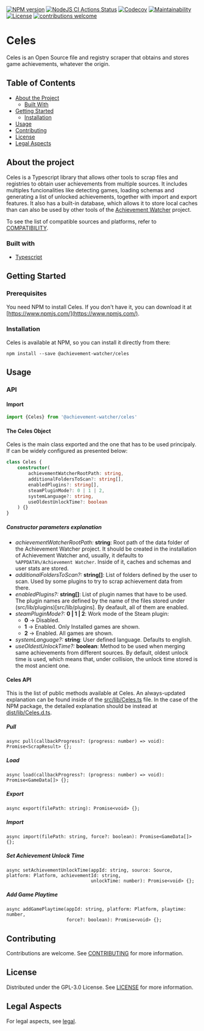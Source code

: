 [![NPM version](https://badge.fury.io/js/%40achievement-watcher%2Fceles.svg)](https://www.npmjs.com/package/@achievement-watcher/celes)
[![NodeJS CI Actions Status](https://img.shields.io/github/workflow/status/achievement-watcher/celes/nodejs-ci)](https://github.com/achievement-watcher/celes/actions)
[![Codecov](https://codecov.io/gh/achievement-watcher/celes/branch/master/graph/badge.svg)](https://codecov.io/gh/achievement-watcher/celes)
[![Maintainability](https://api.codeclimate.com/v1/badges/8e48291929dd5190e908/maintainability)](https://codeclimate.com/github/achievement-watcher/celes/maintainability)
[![License](https://img.shields.io/github/license/achievement-watcher/celes)](https://github.com/achievement-watcher/celes/blob/master/LICENSE)
[![contributions welcome](https://img.shields.io/badge/contributions-welcome-brightgreen.svg)](https://github.com/achievement-watcher/celes/blob/master/CONTRIBUTING.md)

# Celes

Celes is an Open Source file and registry scraper that obtains and stores game achievements, whatever the origin. 

## Table of Contents

* [About the Project](#about-the-project)
  * [Built With](#built-with)
* [Getting Started](#getting-started)
  * [Installation](#installation)
* [Usage](#usage)
* [Contributing](#contributing)
* [License](#license)
* [Legal Aspects](#legal-aspects)

## About the project

Celes is a Typescript library that allows other tools to scrap files and registries to obtain user achievements from
multiple sources. It includes multiples funcionalities like detecting games, loading schemas and generating a list of
unlocked achievements, together with import and export features. It also has a built-in database, which allows it to 
store local caches than can also be used by other tools of the 
[Achievement Watcher](https://www.github.com/achievement-watcher/) project. 

To see the list of compatible sources and platforms, refer to 
[COMPATIBILITY](https://github.com/achievement-watcher/celes/blob/master/docs/COMPATIBILTY.md).

### Built with

* [Typescript](https://www.typescriptlang.org/)

## Getting Started

### Prerequisites

You need NPM to install Celes. If you don't have it, you can download it at 
[https://www.npmjs.com/](https://www.npmjs.com/).

### Installation

Celes is available at NPM, so you can install it directly from there:

```
npm install --save @achievement-watcher/celes
```

## Usage

### API

#### Import

```typescript
import {Celes} from '@achievement-watcher/celes'
```

#### The Celes Object

Celes is the main class exported and the one that has to be used principaly. If can be widely configured as presented
below:

```typescript
class Celes {
    constructor(
        achievementWatcherRootPath: string, 
        additionalFoldersToScan?: string[], 
        enabledPlugins?: string[], 
        steamPluginMode?: 0 | 1 | 2, 
        systemLanguage?: string, 
        useOldestUnlockTime?: boolean
    ) {}
}
```

##### Constructor parameters explanation

* *achievementWatcherRootPath:* __string__: Root path of the data folder of the Achievement Watcher project. It should
    be created in the installation of Achievement Watcher and, usually, it defaults to `%APPDATA%/Achievement Watcher`.
    Inside of it, caches and schemas and user stats are stored.
* *additionalFoldersToScan?:* __string[]__: List of folders defined by the user to scan. Used by some plugins to try
    to scrap achievement data from there.
* *enabledPlugins?:* __string[]__: List of plugin names that have to be used. The plugin names are defined by the name
    of the files stored under (src/lib/plugins)[src/lib/plugins]. By deafault, all of them are enabled.
* *steamPluginMode?:* __0 | 1 | 2__: Work mode of the Steam plugin:
    * __0__ -> Disabled. 
    * __1__ -> Enabled. Only Installed games are shown.
    * __2__ -> Enabled. All games are shown.
* *systemLanguage?:* __string__: User defined language. Defaults to english.
* *useOldestUnlockTime?:* __boolean__: Method to be used when merging same achievements from different sources. By
  default, oldest unlock time is used, which means that, under collision, the unlock time stored is the most ancient 
  one.
  
#### Celes API

This is the list of public methods available at Celes. An always-updated explanation can be found inside of the 
[src/lib/Celes.ts](https://github.com/achievement-watcher/celes/blob/master/src/lib/Celes.ts) file. In the case of the 
NPM package, the detailed explanation should be instead at 
[dist/lib/Celes.d.ts](https://github.com/achievement-watcher/celes/blob/master/dist/lib/Celes.d.ts).

##### Pull

```
async pull(callbackProgress?: (progress: number) => void): Promise<ScrapResult> {};
```

##### Load

```
async load(callbackProgress?: (progress: number) => void): Promise<GameData[]> {};
``` 

##### Export

```
async export(filePath: string): Promise<void> {};
```

##### Import

```
async import(filePath: string, force?: boolean): Promise<GameData[]> {};
```   

##### Set Achievement Unlock Time

```
async setAchievementUnlockTime(appId: string, source: Source, platform: Platform, achievementId: string, 
                               unlockTime: number): Promise<void> {};
```

##### Add Game Playtime

```
async addGamePlaytime(appId: string, platform: Platform, playtime: number, 
                      force?: boolean): Promise<void> {};
```

## Contributing

Contributions are welcome. See [CONTRIBUTING](https://github.com/achievement-watcher/celes/blob/master/CONTRIBUTING.md) 
for more information.

## License

Distributed under the GPL-3.0 License. See [LICENSE](https://github.com/achievement-watcher/celes/blob/master/LICENSE) 
for more information.

## Legal Aspects

For legal aspects, see [legal](https://github.com/achievement-watcher/legal).
